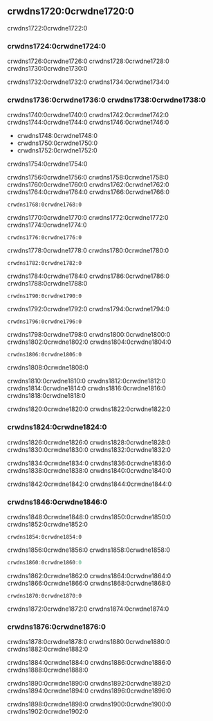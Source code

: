 ## crwdns1720:0crwdne1720:0

crwdns1722:0crwdne1722:0

### crwdns1724:0crwdne1724:0

crwdns1726:0crwdne1726:0 crwdns1728:0crwdne1728:0 crwdns1730:0crwdne1730:0

crwdns1732:0crwdne1732:0 crwdns1734:0crwdne1734:0

### crwdns1736:0crwdne1736:0 crwdns1738:0crwdne1738:0

crwdns1740:0crwdne1740:0 crwdns1742:0crwdne1742:0 crwdns1744:0crwdne1744:0 crwdns1746:0crwdne1746:0

* crwdns1748:0crwdne1748:0
* crwdns1750:0crwdne1750:0
* crwdns1752:0crwdne1752:0

crwdns1754:0crwdne1754:0

crwdns1756:0crwdne1756:0 crwdns1758:0crwdne1758:0 crwdns1760:0crwdne1760:0 crwdns1762:0crwdne1762:0 crwdns1764:0crwdne1764:0 crwdns1766:0crwdne1766:0

```text
crwdns1768:0crwdne1768:0
```

crwdns1770:0crwdne1770:0 crwdns1772:0crwdne1772:0 crwdns1774:0crwdne1774:0

```text
crwdns1776:0crwdne1776:0
```

crwdns1778:0crwdne1778:0 crwdns1780:0crwdne1780:0

```text
crwdns1782:0crwdne1782:0
```

crwdns1784:0crwdne1784:0 crwdns1786:0crwdne1786:0 crwdns1788:0crwdne1788:0

```text
crwdns1790:0crwdne1790:0
```

crwdns1792:0crwdne1792:0 crwdns1794:0crwdne1794:0

```text
crwdns1796:0crwdne1796:0
```

crwdns1798:0crwdne1798:0 crwdns1800:0crwdne1800:0 crwdns1802:0crwdne1802:0 crwdns1804:0crwdne1804:0

```text
crwdns1806:0crwdne1806:0
```

crwdns1808:0crwdne1808:0

crwdns1810:0crwdne1810:0 crwdns1812:0crwdne1812:0 crwdns1814:0crwdne1814:0 crwdns1816:0crwdne1816:0 crwdns1818:0crwdne1818:0

crwdns1820:0crwdne1820:0 crwdns1822:0crwdne1822:0

### crwdns1824:0crwdne1824:0

crwdns1826:0crwdne1826:0 crwdns1828:0crwdne1828:0 crwdns1830:0crwdne1830:0 crwdns1832:0crwdne1832:0

crwdns1834:0crwdne1834:0 crwdns1836:0crwdne1836:0 crwdns1838:0crwdne1838:0 crwdns1840:0crwdne1840:0

crwdns1842:0crwdne1842:0 crwdns1844:0crwdne1844:0

### crwdns1846:0crwdne1846:0

crwdns1848:0crwdne1848:0 crwdns1850:0crwdne1850:0 crwdns1852:0crwdne1852:0

```console
crwdns1854:0crwdne1854:0
```

crwdns1856:0crwdne1856:0 crwdns1858:0crwdne1858:0

```powershell
crwdns1860:0crwdne1860:0
```

crwdns1862:0crwdne1862:0 crwdns1864:0crwdne1864:0 crwdns1866:0crwdne1866:0 crwdns1868:0crwdne1868:0

```console
crwdns1870:0crwdne1870:0
```

crwdns1872:0crwdne1872:0 crwdns1874:0crwdne1874:0

### crwdns1876:0crwdne1876:0

crwdns1878:0crwdne1878:0 crwdns1880:0crwdne1880:0 crwdns1882:0crwdne1882:0

crwdns1884:0crwdne1884:0 crwdns1886:0crwdne1886:0 crwdns1888:0crwdne1888:0

crwdns1890:0crwdne1890:0 crwdns1892:0crwdne1892:0 crwdns1894:0crwdne1894:0<!-- ignore --> crwdns1896:0crwdne1896:0

crwdns1898:0crwdne1898:0 crwdns1900:0crwdne1900:0 crwdns1902:0crwdne1902:0
